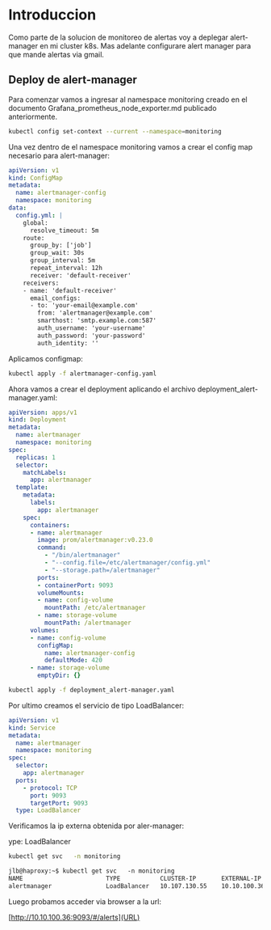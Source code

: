 # Introduccion

Como parte de la solucion de monitoreo de alertas voy a deplegar alert-manager en mi cluster k8s. Mas adelante configurare alert manager para que mande alertas via gmail.

## Deploy de alert-manager 

Para comenzar vamos a ingresar al namespace monitoring creado en el documento Grafana_prometheus_node_exporter.md publicado anteriormente.

```bash
kubectl config set-context --current --namespace=monitoring
```

Una vez dentro de el namespace monitoring vamos a crear el config map necesario para alert-manager:

```yaml
apiVersion: v1
kind: ConfigMap
metadata:
  name: alertmanager-config
  namespace: monitoring
data:
  config.yml: |
    global:
      resolve_timeout: 5m
    route:
      group_by: ['job']
      group_wait: 30s
      group_interval: 5m
      repeat_interval: 12h
      receiver: 'default-receiver'
    receivers:
    - name: 'default-receiver'
      email_configs:
      - to: 'your-email@example.com'
        from: 'alertmanager@example.com'
        smarthost: 'smtp.example.com:587'
        auth_username: 'your-username'
        auth_password: 'your-password'
        auth_identity: ''
```

Aplicamos configmap:

```bash
kubectl apply -f alertmanager-config.yaml
```

Ahora vamos a crear el deployment aplicando el archivo deployment_alert-manager.yaml:


```yaml
apiVersion: apps/v1
kind: Deployment
metadata:
  name: alertmanager
  namespace: monitoring
spec:
  replicas: 1
  selector:
    matchLabels:
      app: alertmanager
  template:
    metadata:
      labels:
        app: alertmanager
    spec:
      containers:
      - name: alertmanager
        image: prom/alertmanager:v0.23.0
        command:
          - "/bin/alertmanager"
          - "--config.file=/etc/alertmanager/config.yml"
          - "--storage.path=/alertmanager"
        ports:
        - containerPort: 9093
        volumeMounts:
        - name: config-volume
          mountPath: /etc/alertmanager
        - name: storage-volume
          mountPath: /alertmanager
      volumes:
      - name: config-volume
        configMap:
          name: alertmanager-config
          defaultMode: 420
      - name: storage-volume
        emptyDir: {}
```



```bash
kubectl apply -f deployment_alert-manager.yaml
```


Por ultimo creamos el servicio de tipo LoadBalancer:


```yaml
apiVersion: v1
kind: Service
metadata:
  name: alertmanager
  namespace: monitoring
spec:
  selector:
    app: alertmanager
  ports:
    - protocol: TCP
      port: 9093
      targetPort: 9093
  type: LoadBalancer
```
Verificamos la ip externa obtenida por aler-manager:

ype: LoadBalancer

```bash
kubectl get svc   -n monitoring
```

```txt
jlb@haproxy:~$ kubectl get svc   -n monitoring
NAME                       TYPE           CLUSTER-IP       EXTERNAL-IP    PORT(S)          AGE
alertmanager               LoadBalancer   10.107.130.55    10.10.100.36   9093:32203/TCP   10s
```

Luego probamos acceder via browser a la url: 

[http://10.10.100.36:9093/#/alerts](URL)
